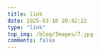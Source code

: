 ```yaml
---
title: link
date: 2025-03-10 20:42:22
type: "link"
top_img: /blog/Images/7.jpg
comments: false
---
```


